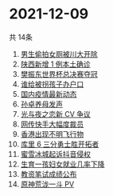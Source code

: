 # 2021-12-09
  共 14条

  <!-- BEGIN -->
  <!-- 最后更新时间:Thu Dec 09 2021 06:13:48 GMT+0000 (Coordinated Universal Time) -->
  1. [男生偷拍女厕被川大开除](https://www.zhihu.com/search?q=四川大学偷拍)
1. [陕西新增 1 例本土确诊](https://www.zhihu.com/search?q=陕西疫情)
1. [樊振东世界杯总决赛夺冠](https://www.zhihu.com/search?q=樊振东)
1. [谁给被拐孩子办户口](https://www.zhihu.com/search?q=被拐孩子)
1. [国内疫情最新动态](https://www.zhihu.com/search?q=疫情)
1. [孙卓养母发声](https://www.zhihu.com/search?q=孙卓)
1. [光与夜之恋新 CV 争议](https://www.zhihu.com/search?q=光与夜之恋)
1. [网传快手大幅度裁员](https://www.zhihu.com/search?q=快手)
1. [香港出现不明飞行物](https://www.zhihu.com/search?q=香港不明飞行物)
1. [库里 6 三分勇士胜开拓者](https://www.zhihu.com/search?q=勇士)
1. [蜜雪冰城起诉抖音侵权](https://www.zhihu.com/search?q=蜜雪冰城起诉抖音)
1. [生育一孩妇女就业几率下降](https://www.zhihu.com/search?q=妇女就业率)
1. [教资笔试成绩公布](https://www.zhihu.com/search?q=教资笔试成绩)
1. [原神荒泷一斗 PV](https://www.zhihu.com/search?q=原神)
  <!-- END -->
  